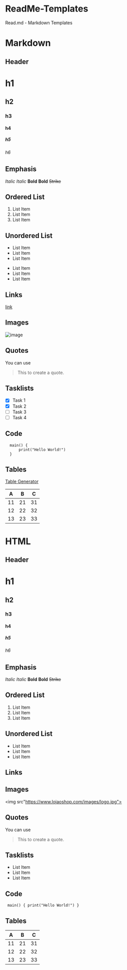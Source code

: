 # ReadMe-Templates
Read.md - Markdown Templates

# Markdown
## Header

# h1
## h2
### h3
#### h4
##### h5
###### h6

## Emphasis
*Italic*
_Italic_
**Bold**
__Bold__
~~Strike~~

## Ordered List
1. List Item
2. List Item
3. List Item

## Unordered List
* List Item
* List Item
* List Item

- List Item
- List Item
- List Item

## Links
[link](https://www.lojaoshop.com/)

## Images
![image](https://www.lojaoshop.com/images/logo.jpg)

## Quotes
You can use
> This to create a quote.

## Tasklists
- [x] Task 1
- [x] Task 2
- [ ] Task 3
- [ ] Task 4

## Code
```
  main() {
      print("Hello World!")
  }
```

## Tables
[Table Generator](https://www.tablesgenerator.com/markdown_tables)

| A  | B  | C  |
|----|----|----|
| 11 | 21 | 31 |
| 12 | 22 | 32 |
| 13 | 23 | 33 |
















# HTML
## Header
<h1>h1</h1>
<h2>h2</h2>
<h3>h3</h3>
<h4>h4</h4>
<h5>h5</h5>
<h6>h6</h6>

## Emphasis
<i>Italic</i>
<em>Italic</em>
<strong>Bold</strong>
<b>Bold</b>
<strike>Strike</strike>  

## Ordered List
<ol>
  <li>List Item</li>
  <li>List Item</li>
  <li>List Item</li>
</ol>

## Unordered List
<ul>
  <li>List Item</li>
  <li>List Item</li>
  <li>List Item</li>
</ul>

## Links
<a href="https://www.lojaoshop.com/"></a>

## Images
<img src"https://www.lojaoshop.com/images/logo.jpg">

## Quotes
You can use
<blockquote> This to create a quote.</blockquote>

## Tasklists
<ul>
  <li>List Item</li>
  <li>List Item</li>
  <li>List Item</li>
</ul>

## Code
<code><pre>
  main() {
      print("Hello World!")
  }
</pre></code>

## Tables
<table>
  <thead>
    <th>
      A
    </th>
    <th>
      B
    </th>
    <th>
      C
    </th>
  </thead>
  <tbody>
    <tr>
      <td>
        11
      </td>
      <td>
        21
      </td>
      <td>
        31
      </td>
    </tr>
    <tr>
      <td>
        12
      </td>
      <td>
        22
      </td>
      <td>
        32
      </td>
    </tr>
    <tr>
      <td>
        13
      </td>
      <td>
        23
      </td>
      <td>
        33
      </td>
    </tr>
  </tbody>
</table>
